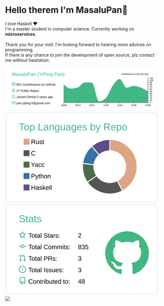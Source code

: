 # Hello therem I'm MasaluPan👋

I love Haskell  :heart:
<br>I'm a master student in computer science. Currently working on **microservices**.
<br>
<br>Thank you for your visit. I'm looking forward to hearing more advices on programming.
<br>If there is any chance to join the development of open source, plz contact me without hesitation.

![](https://raw.githubusercontent.com/MasaluPan/MasaluPan/master/profile-summary-card-output/vue/0-profile-details.svg)
![](https://raw.githubusercontent.com/MasaluPan/MasaluPan/master/profile-summary-card-output/vue/1-repos-per-language.svg)
![](https://raw.githubusercontent.com/MasaluPan/MasaluPan/master/profile-summary-card-output/vue/3-stats.svg)
<br>
![](https://komarev.com/ghpvc/?username=MasaluPan&color=green)


